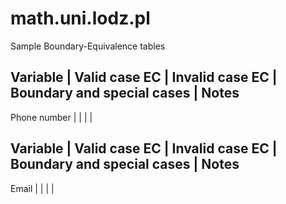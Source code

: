 # math.uni.lodz.pl

Sample Boundary-Equivalence tables 

Variable 		| Valid case EC 	| Invalid case EC 	| Boundary and special cases 	| Notes
------------------------------------------------------------------------------------------------
Phone number 	|	  				|  					|  								| 


Variable 		| Valid case EC 	| Invalid case EC 	| Boundary and special cases 	| Notes
------------------------------------------------------------------------------------------------
Email 			|	  				|  					|  								| 

